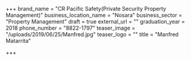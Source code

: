 +++
brand_name = "CR Pacific Safety(Private Security Property Management)"
business_location_name = "Nosara"
business_sector = "Property Management"
draft = true
external_url = ""
graduation_year = 2018
phone_number = "8822-1797"
teaser_image = "/uploads/2019/06/25/Manfred.jpg"
teaser_logo = ""
title = "Manfred Matarrita"

+++
